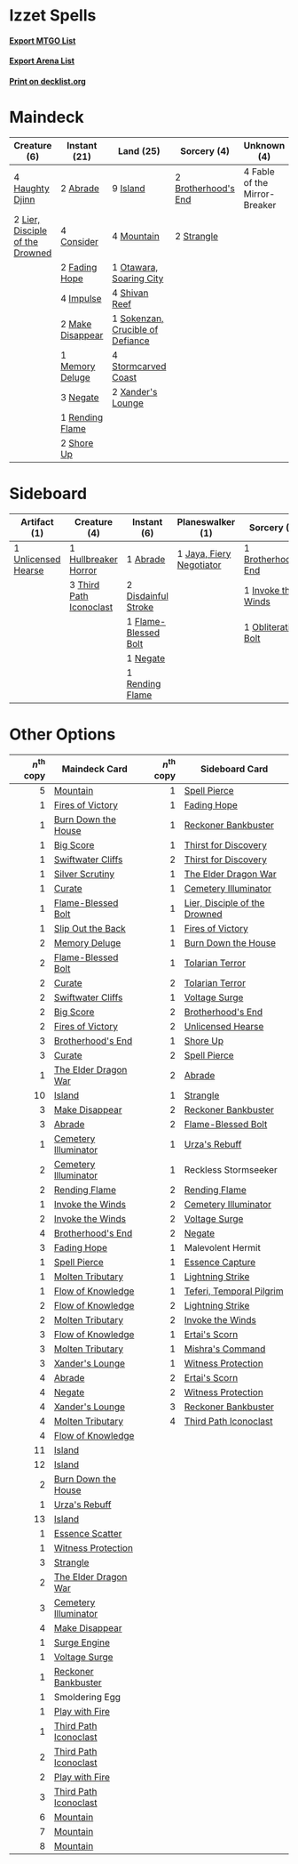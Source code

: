 # Izzet Spells

#### [Export MTGO List](../collection/Izzet%20Spells/Izzet%20Spells.txt)
#### [Export Arena List](../collection/Izzet%20Spells/Izzet%20Spells_arena.txt)
#### [Print on decklist.org](http://decklist.org/?deckmain=2%09Abrade%0A2%09Brotherhood's%20End%0A4%09Consider%0A4%09Fable%20of%20the%20Mirror-Breaker%0A2%09Fading%20Hope%0A4%09Haughty%20Djinn%0A4%09Impulse%0A9%09Island%0A2%09Lier,%20Disciple%20of%20the%20Drowned%0A2%09Make%20Disappear%0A1%09Memory%20Deluge%0A4%09Mountain%0A3%09Negate%0A1%09Otawara,%20Soaring%20City%0A1%09Rending%20Flame%0A4%09Shivan%20Reef%0A2%09Shore%20Up%0A1%09Sokenzan,%20Crucible%20of%20Defiance%0A4%09Stormcarved%20Coast%0A2%09Strangle%0A2%09Xander's%20Lounge&deckside=1%09Abrade%0A1%09Brotherhood's%20End%0A2%09Disdainful%20Stroke%0A1%09Flame-Blessed%20Bolt%0A1%09Hullbreaker%20Horror%0A1%09Invoke%20the%20Winds%0A1%09Jaya,%20Fiery%20Negotiator%0A1%09Negate%0A1%09Obliterating%20Bolt%0A1%09Rending%20Flame%0A3%09Third%20Path%20Iconoclast%0A1%09Unlicensed%20Hearse)
# Maindeck

|                                               Creature (6)                                               |                                       Instant (21)                                        |                                                 Land (25)                                                 |                                         Sorcery (4)                                          |         Unknown (4)         |
|----------------------------------------------------------------------------------------------------------|-------------------------------------------------------------------------------------------|-----------------------------------------------------------------------------------------------------------|----------------------------------------------------------------------------------------------|-----------------------------|
|4 [Haughty Djinn](http://gatherer.wizards.com/Pages/Card/Details.aspx?multiverseid=574532)                |2 [Abrade](http://gatherer.wizards.com/Pages/Card/Details.aspx?multiverseid=430772)        |9 [Island](http://gatherer.wizards.com/Pages/Card/Details.aspx?multiverseid=439857)                        |2 [Brotherhood's End](http://gatherer.wizards.com/Pages/Card/Details.aspx?multiverseid=583713)|4 Fable of the Mirror-Breaker|
|2 [Lier, Disciple of the Drowned](http://gatherer.wizards.com/Pages/Card/Details.aspx?multiverseid=534821)|4 [Consider](http://gatherer.wizards.com/Pages/Card/Details.aspx?multiverseid=534803)      |4 [Mountain](http://gatherer.wizards.com/Pages/Card/Details.aspx?multiverseid=439859)                      |2 [Strangle](http://gatherer.wizards.com/Pages/Card/Details.aspx?multiverseid=555326)         |                             |
|                                                                                                          |2 [Fading Hope](http://gatherer.wizards.com/Pages/Card/Details.aspx?multiverseid=534812)   |1 [Otawara, Soaring City](http://gatherer.wizards.com/Pages/Card/Details.aspx?multiverseid=548584)         |                                                                                              |                             |
|                                                                                                          |4 [Impulse](http://gatherer.wizards.com/Pages/Card/Details.aspx?multiverseid=446087)       |4 [Shivan Reef](http://gatherer.wizards.com/Pages/Card/Details.aspx?multiverseid=129731)                   |                                                                                              |                             |
|                                                                                                          |2 [Make Disappear](http://gatherer.wizards.com/Pages/Card/Details.aspx?multiverseid=555250)|1 [Sokenzan, Crucible of Defiance](http://gatherer.wizards.com/Pages/Card/Details.aspx?multiverseid=548589)|                                                                                              |                             |
|                                                                                                          |1 [Memory Deluge](http://gatherer.wizards.com/Pages/Card/Details.aspx?multiverseid=534825) |4 [Stormcarved Coast](http://gatherer.wizards.com/Pages/Card/Details.aspx?multiverseid=541141)             |                                                                                              |                             |
|                                                                                                          |3 [Negate](http://gatherer.wizards.com/Pages/Card/Details.aspx?multiverseid=423707)        |2 [Xander's Lounge](http://gatherer.wizards.com/Pages/Card/Details.aspx?multiverseid=555461)               |                                                                                              |                             |
|                                                                                                          |1 [Rending Flame](http://gatherer.wizards.com/Pages/Card/Details.aspx?multiverseid=541033) |                                                                                                           |                                                                                              |                             |
|                                                                                                          |2 [Shore Up](http://gatherer.wizards.com/Pages/Card/Details.aspx?multiverseid=574544)      |                                                                                                           |                                                                                              |                             |


# Sideboard

|                                         Artifact (1)                                         |                                           Creature (4)                                           |                                          Instant (6)                                          |                                         Planeswalker (1)                                          |                                         Sorcery (3)                                          |
|----------------------------------------------------------------------------------------------|--------------------------------------------------------------------------------------------------|-----------------------------------------------------------------------------------------------|---------------------------------------------------------------------------------------------------|----------------------------------------------------------------------------------------------|
|1 [Unlicensed Hearse](http://gatherer.wizards.com/Pages/Card/Details.aspx?multiverseid=555447)|1 [Hullbreaker Horror](http://gatherer.wizards.com/Pages/Card/Details.aspx?multiverseid=540902)   |1 [Abrade](http://gatherer.wizards.com/Pages/Card/Details.aspx?multiverseid=430772)            |1 [Jaya, Fiery Negotiator](http://gatherer.wizards.com/Pages/Card/Details.aspx?multiverseid=574613)|1 [Brotherhood's End](http://gatherer.wizards.com/Pages/Card/Details.aspx?multiverseid=583713)|
|                                                                                              |3 [Third Path Iconoclast](http://gatherer.wizards.com/Pages/Card/Details.aspx?multiverseid=583805)|2 [Disdainful Stroke](http://gatherer.wizards.com/Pages/Card/Details.aspx?multiverseid=420705) |                                                                                                   |1 [Invoke the Winds](http://gatherer.wizards.com/Pages/Card/Details.aspx?multiverseid=548355) |
|                                                                                              |                                                                                                  |1 [Flame-Blessed Bolt](http://gatherer.wizards.com/Pages/Card/Details.aspx?multiverseid=541014)|                                                                                                   |1 [Obliterating Bolt](http://gatherer.wizards.com/Pages/Card/Details.aspx?multiverseid=583730)|
|                                                                                              |                                                                                                  |1 [Negate](http://gatherer.wizards.com/Pages/Card/Details.aspx?multiverseid=423707)            |                                                                                                   |                                                                                              |
|                                                                                              |                                                                                                  |1 [Rending Flame](http://gatherer.wizards.com/Pages/Card/Details.aspx?multiverseid=541033)     |                                                                                                   |                                                                                              |


# Other Options

|*n*<sup>th</sup> copy|                                         Maindeck Card                                          |*n*<sup>th</sup> copy|                                             Sideboard Card                                             |
|--------------------:|------------------------------------------------------------------------------------------------|--------------------:|--------------------------------------------------------------------------------------------------------|
|                    5|[Mountain](http://gatherer.wizards.com/Pages/Card/Details.aspx?multiverseid=439859)             |                    1|[Spell Pierce](http://gatherer.wizards.com/Pages/Card/Details.aspx?multiverseid=425876)                 |
|                    1|[Fires of Victory](http://gatherer.wizards.com/Pages/Card/Details.aspx?multiverseid=574603)     |                    1|[Fading Hope](http://gatherer.wizards.com/Pages/Card/Details.aspx?multiverseid=534812)                  |
|                    1|[Burn Down the House](http://gatherer.wizards.com/Pages/Card/Details.aspx?multiverseid=534907)  |                    1|[Reckoner Bankbuster](http://gatherer.wizards.com/Pages/Card/Details.aspx?multiverseid=548568)          |
|                    1|[Big Score](http://gatherer.wizards.com/Pages/Card/Details.aspx?multiverseid=555303)            |                    1|[Thirst for Discovery](http://gatherer.wizards.com/Pages/Card/Details.aspx?multiverseid=540929)         |
|                    1|[Swiftwater Cliffs](http://gatherer.wizards.com/Pages/Card/Details.aspx?multiverseid=405407)    |                    2|[Thirst for Discovery](http://gatherer.wizards.com/Pages/Card/Details.aspx?multiverseid=540929)         |
|                    1|[Silver Scrutiny](http://gatherer.wizards.com/Pages/Card/Details.aspx?multiverseid=574545)      |                    1|[The Elder Dragon War](http://gatherer.wizards.com/Pages/Card/Details.aspx?multiverseid=574601)         |
|                    1|[Curate](http://gatherer.wizards.com/Pages/Card/Details.aspx?multiverseid=513517)               |                    1|[Cemetery Illuminator](http://gatherer.wizards.com/Pages/Card/Details.aspx?multiverseid=540888)         |
|                    1|[Flame-Blessed Bolt](http://gatherer.wizards.com/Pages/Card/Details.aspx?multiverseid=541014)   |                    1|[Lier, Disciple of the Drowned](http://gatherer.wizards.com/Pages/Card/Details.aspx?multiverseid=534821)|
|                    1|[Slip Out the Back](http://gatherer.wizards.com/Pages/Card/Details.aspx?multiverseid=555263)    |                    1|[Fires of Victory](http://gatherer.wizards.com/Pages/Card/Details.aspx?multiverseid=574603)             |
|                    2|[Memory Deluge](http://gatherer.wizards.com/Pages/Card/Details.aspx?multiverseid=534825)        |                    1|[Burn Down the House](http://gatherer.wizards.com/Pages/Card/Details.aspx?multiverseid=534907)          |
|                    2|[Flame-Blessed Bolt](http://gatherer.wizards.com/Pages/Card/Details.aspx?multiverseid=541014)   |                    1|[Tolarian Terror](http://gatherer.wizards.com/Pages/Card/Details.aspx?multiverseid=574552)              |
|                    2|[Curate](http://gatherer.wizards.com/Pages/Card/Details.aspx?multiverseid=513517)               |                    2|[Tolarian Terror](http://gatherer.wizards.com/Pages/Card/Details.aspx?multiverseid=574552)              |
|                    2|[Swiftwater Cliffs](http://gatherer.wizards.com/Pages/Card/Details.aspx?multiverseid=405407)    |                    1|[Voltage Surge](http://gatherer.wizards.com/Pages/Card/Details.aspx?multiverseid=548476)                |
|                    2|[Big Score](http://gatherer.wizards.com/Pages/Card/Details.aspx?multiverseid=555303)            |                    2|[Brotherhood's End](http://gatherer.wizards.com/Pages/Card/Details.aspx?multiverseid=583713)            |
|                    2|[Fires of Victory](http://gatherer.wizards.com/Pages/Card/Details.aspx?multiverseid=574603)     |                    2|[Unlicensed Hearse](http://gatherer.wizards.com/Pages/Card/Details.aspx?multiverseid=555447)            |
|                    3|[Brotherhood's End](http://gatherer.wizards.com/Pages/Card/Details.aspx?multiverseid=583713)    |                    1|[Shore Up](http://gatherer.wizards.com/Pages/Card/Details.aspx?multiverseid=574544)                     |
|                    3|[Curate](http://gatherer.wizards.com/Pages/Card/Details.aspx?multiverseid=513517)               |                    2|[Spell Pierce](http://gatherer.wizards.com/Pages/Card/Details.aspx?multiverseid=425876)                 |
|                    1|[The Elder Dragon War](http://gatherer.wizards.com/Pages/Card/Details.aspx?multiverseid=574601) |                    2|[Abrade](http://gatherer.wizards.com/Pages/Card/Details.aspx?multiverseid=430772)                       |
|                   10|[Island](http://gatherer.wizards.com/Pages/Card/Details.aspx?multiverseid=439857)               |                    1|[Strangle](http://gatherer.wizards.com/Pages/Card/Details.aspx?multiverseid=555326)                     |
|                    3|[Make Disappear](http://gatherer.wizards.com/Pages/Card/Details.aspx?multiverseid=555250)       |                    2|[Reckoner Bankbuster](http://gatherer.wizards.com/Pages/Card/Details.aspx?multiverseid=548568)          |
|                    3|[Abrade](http://gatherer.wizards.com/Pages/Card/Details.aspx?multiverseid=430772)               |                    2|[Flame-Blessed Bolt](http://gatherer.wizards.com/Pages/Card/Details.aspx?multiverseid=541014)           |
|                    1|[Cemetery Illuminator](http://gatherer.wizards.com/Pages/Card/Details.aspx?multiverseid=540888) |                    1|[Urza's Rebuff](http://gatherer.wizards.com/Pages/Card/Details.aspx?multiverseid=583656)                |
|                    2|[Cemetery Illuminator](http://gatherer.wizards.com/Pages/Card/Details.aspx?multiverseid=540888) |                    1|Reckless Stormseeker                                                                                    |
|                    2|[Rending Flame](http://gatherer.wizards.com/Pages/Card/Details.aspx?multiverseid=541033)        |                    2|[Rending Flame](http://gatherer.wizards.com/Pages/Card/Details.aspx?multiverseid=541033)                |
|                    1|[Invoke the Winds](http://gatherer.wizards.com/Pages/Card/Details.aspx?multiverseid=548355)     |                    2|[Cemetery Illuminator](http://gatherer.wizards.com/Pages/Card/Details.aspx?multiverseid=540888)         |
|                    2|[Invoke the Winds](http://gatherer.wizards.com/Pages/Card/Details.aspx?multiverseid=548355)     |                    2|[Voltage Surge](http://gatherer.wizards.com/Pages/Card/Details.aspx?multiverseid=548476)                |
|                    4|[Brotherhood's End](http://gatherer.wizards.com/Pages/Card/Details.aspx?multiverseid=583713)    |                    2|[Negate](http://gatherer.wizards.com/Pages/Card/Details.aspx?multiverseid=423707)                       |
|                    3|[Fading Hope](http://gatherer.wizards.com/Pages/Card/Details.aspx?multiverseid=534812)          |                    1|Malevolent Hermit                                                                                       |
|                    1|[Spell Pierce](http://gatherer.wizards.com/Pages/Card/Details.aspx?multiverseid=425876)         |                    1|[Essence Capture](http://gatherer.wizards.com/Pages/Card/Details.aspx?multiverseid=457181)              |
|                    1|[Molten Tributary](http://gatherer.wizards.com/Pages/Card/Details.aspx?multiverseid=574731)     |                    1|[Lightning Strike](http://gatherer.wizards.com/Pages/Card/Details.aspx?multiverseid=383299)             |
|                    1|[Flow of Knowledge](http://gatherer.wizards.com/Pages/Card/Details.aspx?multiverseid=583634)    |                    1|[Teferi, Temporal Pilgrim](http://gatherer.wizards.com/Pages/Card/Details.aspx?multiverseid=583651)     |
|                    2|[Flow of Knowledge](http://gatherer.wizards.com/Pages/Card/Details.aspx?multiverseid=583634)    |                    2|[Lightning Strike](http://gatherer.wizards.com/Pages/Card/Details.aspx?multiverseid=383299)             |
|                    2|[Molten Tributary](http://gatherer.wizards.com/Pages/Card/Details.aspx?multiverseid=574731)     |                    2|[Invoke the Winds](http://gatherer.wizards.com/Pages/Card/Details.aspx?multiverseid=548355)             |
|                    3|[Flow of Knowledge](http://gatherer.wizards.com/Pages/Card/Details.aspx?multiverseid=583634)    |                    1|[Ertai's Scorn](http://gatherer.wizards.com/Pages/Card/Details.aspx?multiverseid=574528)                |
|                    3|[Molten Tributary](http://gatherer.wizards.com/Pages/Card/Details.aspx?multiverseid=574731)     |                    1|[Mishra's Command](http://gatherer.wizards.com/Pages/Card/Details.aspx?multiverseid=583726)             |
|                    3|[Xander's Lounge](http://gatherer.wizards.com/Pages/Card/Details.aspx?multiverseid=555461)      |                    1|[Witness Protection](http://gatherer.wizards.com/Pages/Card/Details.aspx?multiverseid=555267)           |
|                    4|[Abrade](http://gatherer.wizards.com/Pages/Card/Details.aspx?multiverseid=430772)               |                    2|[Ertai's Scorn](http://gatherer.wizards.com/Pages/Card/Details.aspx?multiverseid=574528)                |
|                    4|[Negate](http://gatherer.wizards.com/Pages/Card/Details.aspx?multiverseid=423707)               |                    2|[Witness Protection](http://gatherer.wizards.com/Pages/Card/Details.aspx?multiverseid=555267)           |
|                    4|[Xander's Lounge](http://gatherer.wizards.com/Pages/Card/Details.aspx?multiverseid=555461)      |                    3|[Reckoner Bankbuster](http://gatherer.wizards.com/Pages/Card/Details.aspx?multiverseid=548568)          |
|                    4|[Molten Tributary](http://gatherer.wizards.com/Pages/Card/Details.aspx?multiverseid=574731)     |                    4|[Third Path Iconoclast](http://gatherer.wizards.com/Pages/Card/Details.aspx?multiverseid=583805)        |
|                    4|[Flow of Knowledge](http://gatherer.wizards.com/Pages/Card/Details.aspx?multiverseid=583634)    |                     |                                                                                                        |
|                   11|[Island](http://gatherer.wizards.com/Pages/Card/Details.aspx?multiverseid=439857)               |                     |                                                                                                        |
|                   12|[Island](http://gatherer.wizards.com/Pages/Card/Details.aspx?multiverseid=439857)               |                     |                                                                                                        |
|                    2|[Burn Down the House](http://gatherer.wizards.com/Pages/Card/Details.aspx?multiverseid=534907)  |                     |                                                                                                        |
|                    1|[Urza's Rebuff](http://gatherer.wizards.com/Pages/Card/Details.aspx?multiverseid=583656)        |                     |                                                                                                        |
|                   13|[Island](http://gatherer.wizards.com/Pages/Card/Details.aspx?multiverseid=439857)               |                     |                                                                                                        |
|                    1|[Essence Scatter](http://gatherer.wizards.com/Pages/Card/Details.aspx?multiverseid=426754)      |                     |                                                                                                        |
|                    1|[Witness Protection](http://gatherer.wizards.com/Pages/Card/Details.aspx?multiverseid=555267)   |                     |                                                                                                        |
|                    3|[Strangle](http://gatherer.wizards.com/Pages/Card/Details.aspx?multiverseid=555326)             |                     |                                                                                                        |
|                    2|[The Elder Dragon War](http://gatherer.wizards.com/Pages/Card/Details.aspx?multiverseid=574601) |                     |                                                                                                        |
|                    3|[Cemetery Illuminator](http://gatherer.wizards.com/Pages/Card/Details.aspx?multiverseid=540888) |                     |                                                                                                        |
|                    4|[Make Disappear](http://gatherer.wizards.com/Pages/Card/Details.aspx?multiverseid=555250)       |                     |                                                                                                        |
|                    1|[Surge Engine](http://gatherer.wizards.com/Pages/Card/Details.aspx?multiverseid=583666)         |                     |                                                                                                        |
|                    1|[Voltage Surge](http://gatherer.wizards.com/Pages/Card/Details.aspx?multiverseid=548476)        |                     |                                                                                                        |
|                    1|[Reckoner Bankbuster](http://gatherer.wizards.com/Pages/Card/Details.aspx?multiverseid=548568)  |                     |                                                                                                        |
|                    1|Smoldering Egg                                                                                  |                     |                                                                                                        |
|                    1|[Play with Fire](http://gatherer.wizards.com/Pages/Card/Details.aspx?multiverseid=534933)       |                     |                                                                                                        |
|                    1|[Third Path Iconoclast](http://gatherer.wizards.com/Pages/Card/Details.aspx?multiverseid=583805)|                     |                                                                                                        |
|                    2|[Third Path Iconoclast](http://gatherer.wizards.com/Pages/Card/Details.aspx?multiverseid=583805)|                     |                                                                                                        |
|                    2|[Play with Fire](http://gatherer.wizards.com/Pages/Card/Details.aspx?multiverseid=534933)       |                     |                                                                                                        |
|                    3|[Third Path Iconoclast](http://gatherer.wizards.com/Pages/Card/Details.aspx?multiverseid=583805)|                     |                                                                                                        |
|                    6|[Mountain](http://gatherer.wizards.com/Pages/Card/Details.aspx?multiverseid=439859)             |                     |                                                                                                        |
|                    7|[Mountain](http://gatherer.wizards.com/Pages/Card/Details.aspx?multiverseid=439859)             |                     |                                                                                                        |
|                    8|[Mountain](http://gatherer.wizards.com/Pages/Card/Details.aspx?multiverseid=439859)             |                     |                                                                                                        |

